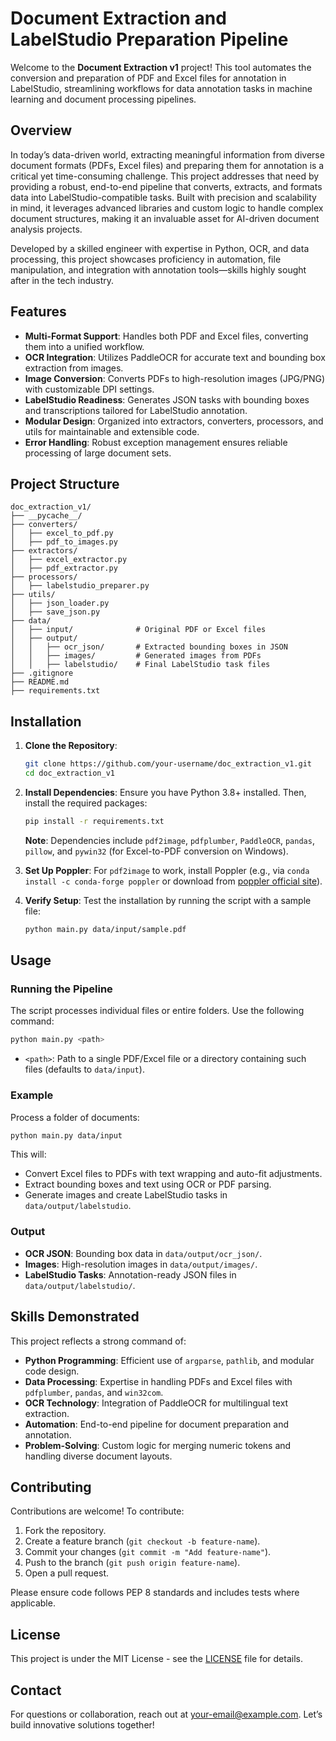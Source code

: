 # Document Extraction and LabelStudio Preparation Pipeline

Welcome to the **Document Extraction v1** project! This tool automates the conversion and preparation of PDF and Excel files for annotation in LabelStudio, streamlining workflows for data annotation tasks in machine learning and document processing pipelines.

## Overview

In today’s data-driven world, extracting meaningful information from diverse document formats (PDFs, Excel files) and preparing them for annotation is a critical yet time-consuming challenge. This project addresses that need by providing a robust, end-to-end pipeline that converts, extracts, and formats data into LabelStudio-compatible tasks. Built with precision and scalability in mind, it leverages advanced libraries and custom logic to handle complex document structures, making it an invaluable asset for AI-driven document analysis projects.

Developed by a skilled engineer with expertise in Python, OCR, and data processing, this project showcases proficiency in automation, file manipulation, and integration with annotation tools—skills highly sought after in the tech industry.

## Features

- **Multi-Format Support**: Handles both PDF and Excel files, converting them into a unified workflow.
- **OCR Integration**: Utilizes PaddleOCR for accurate text and bounding box extraction from images.
- **Image Conversion**: Converts PDFs to high-resolution images (JPG/PNG) with customizable DPI settings.
- **LabelStudio Readiness**: Generates JSON tasks with bounding boxes and transcriptions tailored for LabelStudio annotation.
- **Modular Design**: Organized into extractors, converters, processors, and utils for maintainable and extensible code.
- **Error Handling**: Robust exception management ensures reliable processing of large document sets.

## Project Structure

```
doc_extraction_v1/
├── __pycache__/
├── converters/
│   ├── excel_to_pdf.py
│   ├── pdf_to_images.py
├── extractors/
│   ├── excel_extractor.py
│   ├── pdf_extractor.py
├── processors/
│   ├── labelstudio_preparer.py
├── utils/
│   ├── json_loader.py
│   ├── save_json.py
├── data/
│   ├── input/              # Original PDF or Excel files
│   ├── output/
│   │   ├── ocr_json/       # Extracted bounding boxes in JSON
│   │   ├── images/         # Generated images from PDFs
│   │   ├── labelstudio/    # Final LabelStudio task files
├── .gitignore
├── README.md
├── requirements.txt
```

## Installation

1. **Clone the Repository**:
   ```bash
   git clone https://github.com/your-username/doc_extraction_v1.git
   cd doc_extraction_v1
   ```

2. **Install Dependencies**:
   Ensure you have Python 3.8+ installed. Then, install the required packages:
   ```bash
   pip install -r requirements.txt
   ```
   **Note**: Dependencies include `pdf2image`, `pdfplumber`, `PaddleOCR`, `pandas`, `pillow`, and `pywin32` (for Excel-to-PDF conversion on Windows).

3. **Set Up Poppler**:
   For `pdf2image` to work, install Poppler (e.g., via `conda install -c conda-forge poppler` or download from [poppler official site](https://poppler.freedesktop.org/)).

4. **Verify Setup**:
   Test the installation by running the script with a sample file:
   ```bash
   python main.py data/input/sample.pdf
   ```

## Usage

### Running the Pipeline
The script processes individual files or entire folders. Use the following command:
```bash
python main.py <path>
```
- `<path>`: Path to a single PDF/Excel file or a directory containing such files (defaults to `data/input`).

### Example
Process a folder of documents:
```bash
python main.py data/input
```
This will:
- Convert Excel files to PDFs with text wrapping and auto-fit adjustments.
- Extract bounding boxes and text using OCR or PDF parsing.
- Generate images and create LabelStudio tasks in `data/output/labelstudio`.

### Output
- **OCR JSON**: Bounding box data in `data/output/ocr_json/`.
- **Images**: High-resolution images in `data/output/images/`.
- **LabelStudio Tasks**: Annotation-ready JSON files in `data/output/labelstudio/`.

## Skills Demonstrated
This project reflects a strong command of:
- **Python Programming**: Efficient use of `argparse`, `pathlib`, and modular code design.
- **Data Processing**: Expertise in handling PDFs and Excel files with `pdfplumber`, `pandas`, and `win32com`.
- **OCR Technology**: Integration of PaddleOCR for multilingual text extraction.
- **Automation**: End-to-end pipeline for document preparation and annotation.
- **Problem-Solving**: Custom logic for merging numeric tokens and handling diverse document layouts.

## Contributing
Contributions are welcome! To contribute:
1. Fork the repository.
2. Create a feature branch (`git checkout -b feature-name`).
3. Commit your changes (`git commit -m "Add feature-name"`).
4. Push to the branch (`git push origin feature-name`).
5. Open a pull request.

Please ensure code follows PEP 8 standards and includes tests where applicable.

## License
This project is under the MIT License - see the [LICENSE](LICENSE) file for details.

## Contact
For questions or collaboration, reach out at [your-email@example.com](mailto:your-email@example.com). Let’s build innovative solutions together!
